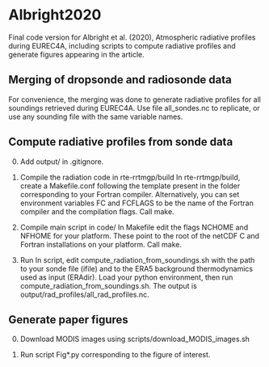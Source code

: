 # Albright2020
Final code version for Albright et al. (2020), Atmospheric radiative profiles during EUREC4A, including scripts to compute radiative profiles and generate figures appearing in the article.

## Merging of dropsonde and radiosonde data

For convenience, the merging was done to generate radiative profiles for all soundings retrieved during EUREC4A. Use file all_sondes.nc to replicate, or use any sounding file with the same variable names.

## Compute radiative profiles from sonde data

0. Add output/ in .gitignore.

1. Compile the radiation code in rte-rrtmgp/build
In rte-rrtmgp/build, create a Makefile.conf following the template present in the folder corresponding to your Fortran compiler. Alternatively, you can set environment variables FC and FCFLAGS to be the name of the Fortran compiler and the compilation flags. Call make.

2. Compile main script in code/
In Makefile edit the flags NCHOME and NFHOME for your platform. These point to the root of the netCDF C and Fortran installations on your platform. Call make.

3. Run
In script, edit compute_radiation_from_soundings.sh with the path to your sonde file (ifile) and to the ERA5 background thermodynamics used as input (ERAdir). Load your python environment, then run compute_radiation_from_soundings.sh. The output is output/rad_profiles/all_rad_profiles.nc.

## Generate paper figures

0. Download MODIS images using scripts/download_MODIS_images.sh

1. Run script Fig*.py corresponding to the figure of interest.
